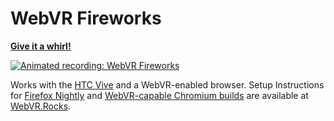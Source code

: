 # WebVR Fireworks

**[Give it a whirl!](https://caseyyee.github.io/webvr-fireworks/)**

[![Animated recording: WebVR Fireworks](https://raw.githubusercontent.com/caseyyee/webvr-fireworks/master/img/preview.gif)](https://caseyyee.github.io/webvr-fireworks/)

Works with the [HTC Vive](https://webvr.rocks/htc_vive) and a WebVR-enabled browser. Setup Instructions for [Firefox Nightly](https://webvr.rocks/firefox) and [WebVR-capable Chromium builds](https://webvr.rocks/chromium) are available at [WebVR.Rocks](https://webvr.rocks/browsers).
